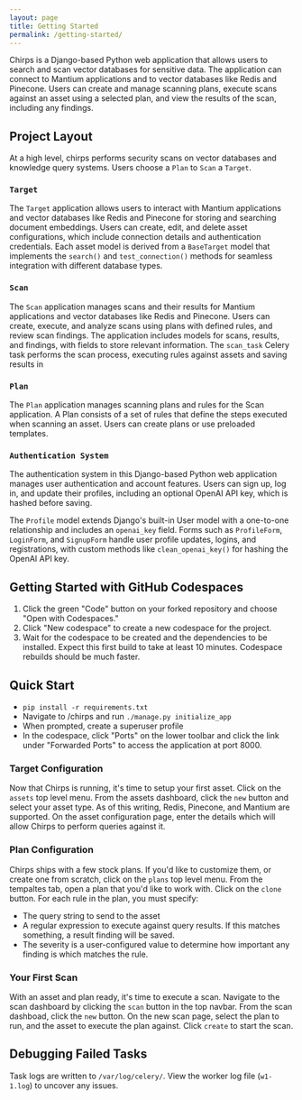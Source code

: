 ```yaml
---
layout: page
title: Getting Started
permalink: /getting-started/
---
```


Chirps is a Django-based Python web application that allows users to search and scan vector databases for sensitive data. The application can connect to Mantium applications and to vector databases like Redis and Pinecone. Users can create and manage scanning plans, execute scans against an asset using a selected plan, and view the results of the scan, including any findings.

## Project Layout

At a high level, chirps performs security scans on vector databases and knowledge query systems. Users choose a `Plan` to `Scan` a `Target`.

### `Target`

The `Target` application allows users to interact with Mantium applications and vector databases like Redis and Pinecone for storing and searching document embeddings. Users can create, edit, and delete asset configurations, which include connection details and authentication credentials. Each asset model is derived from a `BaseTarget` model that implements the `search()` and `test_connection()` methods for seamless integration with different database types.

### `Scan`

The `Scan` application manages scans and their results for Mantium applications and vector databases like Redis and Pinecone. Users can create, execute, and analyze scans using plans with defined rules, and review scan findings.
The application includes models for scans, results, and findings, with fields to store relevant information. The `scan_task` Celery task performs the scan process, executing rules against assets and saving results in

### `Plan`

The `Plan` application manages scanning plans and rules for the Scan application. A Plan consists of a set of rules that define the steps executed when scanning an asset. Users can create plans or use preloaded templates.

### `Authentication System`

The authentication system in this Django-based Python web application manages user authentication and account features. Users can sign up, log in, and update their profiles, including an optional OpenAI API key, which is hashed before saving.

The `Profile` model extends Django's built-in User model with a one-to-one relationship and includes an `openai_key` field. Forms such as `ProfileForm`, `LoginForm`, and `SignupForm` handle user profile updates, logins, and registrations, with custom methods like `clean_openai_key()` for hashing the OpenAI API key.

## Getting Started with GitHub Codespaces

1. Click the green "Code" button on your forked repository and choose "Open with Codespaces."
2. Click "New codespace" to create a new codespace for the project.
3. Wait for the codespace to be created and the dependencies to be installed. Expect this first build to take at least 10 minutes. Codespace rebuilds should be much faster.

## Quick Start

- `pip install -r requirements.txt`
- Navigate to /chirps and run `./manage.py initialize_app`
- When prompted, create a superuser profile
- In the codespace, click "Ports" on the lower toolbar and click the link under "Forwarded Ports" to access the application at port 8000.

### Target Configuration
Now that Chirps is running, it's time to setup your first asset. Click on the `assets` top level menu. From the assets dashboard, click the `new` button and select your asset type. As of this writing, Redis, Pinecone, and Mantium are supported. On the asset configuration page, enter the details which will allow Chirps to perform queries against it.

### Plan Configuration
Chirps ships with a few stock plans. If you'd like to customize them, or create one from scratch, click on the `plans` top level menu. From the tempaltes tab, open a plan that you'd like to work with. Click on the `clone` button. For each rule in the plan, you must specify:
- The query string to send to the asset
- A regular expression to execute against query results. If this matches something, a result finding will be saved.
- The severity is a user-configured value to determine how important any finding is which matches the rule.

### Your First Scan
With an asset and plan ready, it's time to execute a scan. Navigate to the scan dashboard by clicking the `scan` button in the top navbar. From the scan dashboad, click the `new` button. On the new scan page, select the plan to run, and the asset to execute the plan against. Click `create` to start the scan.

## Debugging Failed Tasks
Task logs are written to `/var/log/celery/`. View the worker log file (`w1-1.log`) to uncover any issues.
